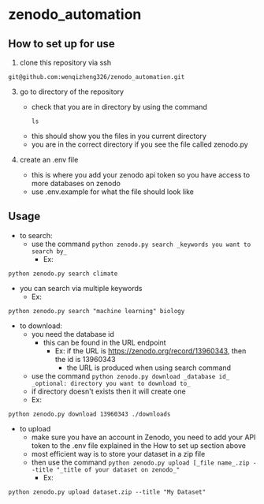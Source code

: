 # zenodo_automation

## How to set up for use
1. clone this repository via ssh
```
git@github.com:wenqizheng326/zenodo_automation.git
```
3. go to directory of the repository
   - check that you are in directory by using the command
     ```
     ls
     ```
   - this should show you the files in you current directory
   - you are in the correct directory if you see the file called zenodo.py
     
4. create an .env file
   -  this is where you add your zenodo api token so you have access to more databases on zenodo
   -  use .env.example for what the file should look like
  
## Usage
- to search:
  - use the command
     ```python zenodo.py search _keywords you want to search by_```
    -  Ex:
```
python zenodo.py search climate
```
   
  - you can search via multiple keywords
    -  Ex:
```
python zenodo.py search "machine learning" biology
```
   
- to download:
  -  you need the database id
      -  this can be found in the URL endpoint
          -  Ex: if the URL is https://zenodo.org/record/13960343, then the id is 13960343
              -  the URL is produced when using search command
  -  use the command
  ```python zenodo.py download _database id_ _optional: directory you want to download to_```
  -  if directory doesn't exists then it will create one
  -  Ex:
```
python zenodo.py download 13960343 ./downloads
```

-  to upload
   -  make sure you have an account in Zenodo, you need to add your API token to the .env file
    explained in the How to set up section above
   -  most efficient way is to store your dataset in a zip file
   -  then use the command
    ```python zenodo.py upload [_file name_.zip --title "_title of your dataset on zenodo_"```
      -   Ex:
```
python zenodo.py upload dataset.zip --title "My Dataset"
```
           
